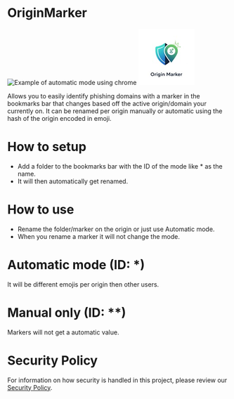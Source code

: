 # OriginMarker

![Example of automatic mode using chrome](Chrome.png) ![icon](icon.jpg)

Allows you to easily identify phishing domains with a marker in the bookmarks bar that changes based off the active origin/domain your currently on.
It can be renamed per origin manually or automatic using the hash of the origin encoded in emoji.

# How to setup

- Add a folder to the bookmarks bar with the ID of the mode like \* as the name.
- It will then automatically get renamed.

# How to use

- Rename the folder/marker on the origin or just use Automatic mode.
- When you rename a marker it will not change the mode.

# Automatic mode (ID: \*)

It will be different emojis per origin then other users.

# Manual only (ID: \*\*)

Markers will not get a automatic value.

# Security Policy

For information on how security is handled in this project, please review our [Security Policy](security.md).
